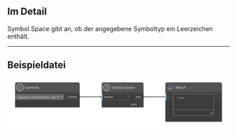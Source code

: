 ## Im Detail
Symbol.Space gibt an, ob der angegebene Symboltyp ein Leerzeichen enthält.
___
## Beispieldatei

![Symbol.Space](./DynamoUnits.Symbol.Space_img.png)
